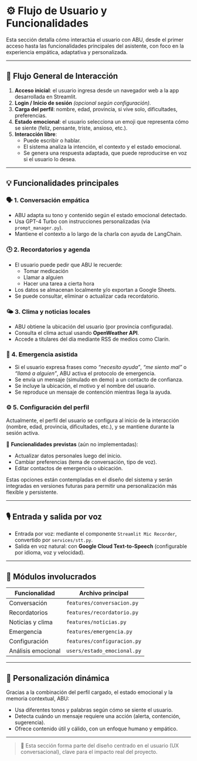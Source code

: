 # ⚙️ Flujo de Usuario y Funcionalidades

Esta sección detalla cómo interactúa el usuario con ABU, desde el primer acceso hasta las funcionalidades principales del asistente, con foco en la experiencia empática, adaptativa y personalizada.

---

## 🧾 Flujo General de Interacción

1. **Acceso inicial**: el usuario ingresa desde un navegador web a la app desarrollada en Streamlit.
2. **Login / Inicio de sesión** *(opcional según configuración)*.
3. **Carga del perfil**: nombre, edad, provincia, si vive solo, dificultades, preferencias.
4. **Estado emocional**: el usuario selecciona un emoji que representa cómo se siente (feliz, pensante, triste, ansioso, etc.).
5. **Interacción libre**:
   - Puede escribir o hablar.
   - El sistema analiza la intención, el contexto y el estado emocional.
   - Se genera una respuesta adaptada, que puede reproducirse en voz si el usuario lo desea.

---

## 💡 Funcionalidades principales

### 🗣️ 1. Conversación empática

- ABU adapta su tono y contenido según el estado emocional detectado.
- Usa GPT-4 Turbo con instrucciones personalizadas (via `prompt_manager.py`).
- Mantiene el contexto a lo largo de la charla con ayuda de LangChain.

### 🕒 2. Recordatorios y agenda

- El usuario puede pedir que ABU le recuerde:
  - Tomar medicación
  - Llamar a alguien
  - Hacer una tarea a cierta hora
- Los datos se almacenan localmente y/o exportan a Google Sheets.
- Se puede consultar, eliminar o actualizar cada recordatorio.

### 🌤️ 3. Clima y noticias locales

- ABU obtiene la ubicación del usuario (por provincia configurada).
- Consulta el clima actual usando **OpenWeather API**.
- Accede a titulares del día mediante RSS de medios como Clarín.

### 🚨 4. Emergencia asistida

- Si el usuario expresa frases como *“necesito ayuda”*, *“me siento mal”* o *“llamá a alguien”*, ABU activa el protocolo de emergencia.
- Se envía un mensaje (simulado en demo) a un contacto de confianza.
- Se incluye la ubicación, el motivo y el nombre del usuario.
- Se reproduce un mensaje de contención mientras llega la ayuda.

### ⚙️ 5. Configuración del perfil

Actualmente, el perfil del usuario se configura al inicio de la interacción (nombre, edad, provincia, dificultades, etc.), y se mantiene durante la sesión activa.

📝 **Funcionalidades previstas** (aún no implementadas):

- Actualizar datos personales luego del inicio.
- Cambiar preferencias (tema de conversación, tipo de voz).
- Editar contactos de emergencia o ubicación.

Estas opciones están contempladas en el diseño del sistema y serán integradas en versiones futuras para permitir una personalización más flexible y persistente.


---

## 🎙️ Entrada y salida por voz

- Entrada por voz: mediante el componente `Streamlit Mic Recorder`, convertido por `services/stt.py`.
- Salida en voz natural: con **Google Cloud Text-to-Speech** (configurable por idioma, voz y velocidad).

---

## 🧩 Módulos involucrados

| Funcionalidad         | Archivo principal                    |
|-----------------------|--------------------------------------|
| Conversación          | `features/conversacion.py`           |
| Recordatorios         | `features/recordatorio.py`           |
| Noticias y clima      | `features/noticias.py`               |
| Emergencia            | `features/emergencia.py`             |
| Configuración         | `features/configuracion.py`          |
| Análisis emocional    | `users/estado_emocional.py`          |

---

## 🧠 Personalización dinámica

Gracias a la combinación del perfil cargado, el estado emocional y la memoria contextual, ABU:

- Usa diferentes tonos y palabras según cómo se siente el usuario.
- Detecta cuándo un mensaje requiere una acción (alerta, contención, sugerencia).
- Ofrece contenido útil y cálido, con un enfoque humano y empático.

---

> 🧪 Esta sección forma parte del diseño centrado en el usuario (UX conversacional), clave para el impacto real del proyecto.